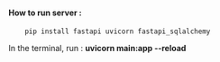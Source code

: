 
#### How to run server :

```
    pip install fastapi uvicorn fastapi_sqlalchemy
```

In the terminal, run : <strong>uvicorn main:app --reload</strong>
